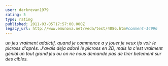 ```yaml
---
user: darkrevan1979
rating: 5
type: rating
published: 2011-03-05T17:57:00.000Z
legacy_url: http://www.emunova.net/veda/test/4086.htm#comment-14996
---
```

_un jeu vraiment addictif, quand je commence a y jouer je veux tjs voir le picross d'après._
_J'avais deja adoré le picross en 2D, mais la c'est vraiment génial un tout grand jeu ou on ne nous demande pas de tirer betement sur des cibles._